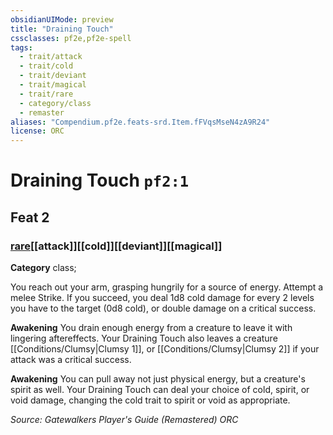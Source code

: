 ```yaml
---
obsidianUIMode: preview
title: "Draining Touch"
cssclasses: pf2e,pf2e-spell
tags:
  - trait/attack
  - trait/cold
  - trait/deviant
  - trait/magical
  - trait/rare
  - category/class
  - remaster
aliases: "Compendium.pf2e.feats-srd.Item.fFVqsMseN4zA9R24"
license: ORC
---
```

# Draining Touch `pf2:1`
## Feat 2
### [rare](rare "Rare Rarity Trait")[[attack]][[cold]][[deviant]][[magical]]

**Category** class; 




You reach out your arm, grasping hungrily for a source of energy. Attempt a melee Strike. If you succeed, you deal 1d8 cold damage for every 2 levels you have to the target (0d8 cold), or double damage on a critical success.

**Awakening** You drain enough energy from a creature to leave it with lingering aftereffects. Your Draining Touch also leaves a creature [[Conditions/Clumsy|Clumsy 1]], or [[Conditions/Clumsy|Clumsy 2]] if your attack was a critical success.

**Awakening** You can pull away not just physical energy, but a creature's spirit as well. Your Draining Touch can deal your choice of cold, spirit, or void damage, changing the cold trait to spirit or void as appropriate.

*Source: Gatewalkers Player's Guide (Remastered)*
*ORC*